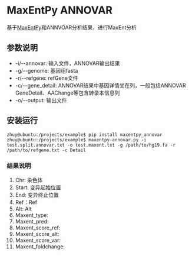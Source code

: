 # MaxEntPy ANNOVAR

基于[MaxEntPy](https://github.com/kepbod/maxentpy)和ANNVOAR分析结果，进行MaxEnt分析
   
## 参数说明

- -i/--annovar: 输入文件，ANNOVAR输出结果
- -g/--genome: 基因组fasta
- -r/--refgene: refGene文件
- -c/--gene_detail: ANNOVAR结果中基因详情坐在列，一般包括ANNOVAR GeneDetail、AAChange等包含转录本信息列
- -o/--output: 输出文件

## 安装运行
```shell
zhuy@ubuntu:/projects/example$ pip install maxentpy_annovar
zhuy@ubuntu:/projects/example$ maxentpy-annovar.py -i test.split.annovar.txt -o test.maxent.txt -g /path/to/hg19.fa -r /path/to/refgene.txt -c Detail
```

### 结果说明
1. Chr: 染色体
2. Start: 变异起始位置
3. End: 变异终止位置
4. Ref：Ref
5. Alt: Alt
6. Maxent_type:
6. Maxent_pred:
7. Maxent_score_ref:
8. Maxent_score_alt:
9. Maxent_score_var:
10. Maxent_foldchange: